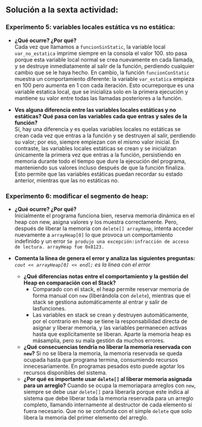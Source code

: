 ## Solución a la sexta actividad:
### Experimento 5: variables locales estática vs no estática:
- **¿Qué ocurre? ¿Por qué?**  
  Cada vez que llamamos a ```funcionSinStatic```, la variable local ```var_no_estatica``` imprime siempre en la consola el valor 100. sto pasa porque esta variable local normal se crea nuevamente en cada llamada, y se destruye inmediatamente al salir de la función, perdiendo cualquier cambio que se le haya hecho. En cambio, la función ```funcionConStatic``` muestra un comportamiento diferente: la variable ```var_estatica``` empieza en 100 pero aumenta en 1 con cada iteración. Esto ocurreporque es una variable estatica local, que se inicializa solo en la primera ejecución y mantiene su valor entre todas las llamadas posteriores a la función.
  
- **Ves alguna diferencia entre las variables locales estáticas y no estáticas? Qué pasa con las variables cada que entras y sales de la función?**  
  Sí, hay una diferencia y es quelas variables locales no estáticas se crean cada vez que entras a la función y se destruyen al salir, perdiendo su valor; por eso, siempre empiezan con el mismo valor inicial. En contraste, las variables locales estáticas se crean y se inicializan únicamente la primera vez que entras a la función, persistiendo en memoria durante todo el tiempo que dure la ejecución del programa, manteniendo sus valores incluso después de que la función finaliza. Esto permite que las variables estáticas puedan recordar su estado anterior, mientras que las no estáticas no.
  
### Experimento 6: modificar el segmento de heap:  
- **¿Qué ocurre? ¿Por qué?**  
  Inicialmente el programa funciona bien, reserva memoria dinámica en el heap con new, asigna valores y los muestra correctamente. Pero, después de liberar la memoria con ```delete[] arrayHeap```, intenta acceder nuevamente a ```arrayHeap[0]``` lo que provoca un comportamiento indefinido y un error ```Se produjo una excepción:infracción de acceso de lectura. arrayHeap fue 0x8123.```
    
- **Comenta la línea de genera el error y analiza las siguientes preguntas:** _```cout << arrayHeap[0] << endl;``` es la linea con el error_  
  - **¿Qué diferencias notas entre el comportamiento y la gestión del Heap en comparación con el Stack?**
    - Comparado con el stack, el heap permite reservar memoria de forma manual con ```new``` (liberándola con ```delete```), mientras que el stack se gestiona automáticamente al entrar y salir de lasfunciones.
    - Las variables en stack se crean y destruyen automáticamente, por el contrario en heap se tiene la responsabilidad directa de asignar y liberar memoria, y las variables permanecen activas hasta que explícitamente se liberan. Aparte la memoria heap es másamplia, pero su mala gestión da muchos errores.
  - **¿Qué consecuencias tendría no liberar la memoria reservada con ```new```?**
    Si no se libera la memoria, la memoria reservada se queda ocupada hasta que programa termina, consumiendo recursos innecesariamente. En programas pesados esto puede agotar los recursos disponibles del sistema.
  - **¿Por qué es importante usar ```delete[]``` al liberar memoria asignada para un arreglo?**
    Cuando se ocupa la memoriapara arreglos con ```new```, siempre se debe usar ```delete[]``` para liberarla porque este indica al sistema que debe liberar toda la memoria reservada para un arreglo completo, llamando internamente al destructor de cada elemento si fuera necesario. Que no se confunda con el simple ```delete``` que solo libera la memoria del  primer elemento del arreglo.
